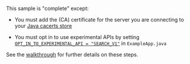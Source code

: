This sample is "complete" except:

- You must add the (CA) certificate for the server you are connecting to your [Java cacerts store](../../../../../documentation/rest-api/making-a-request.md#making-a-request-to-a-server-with-https)

- You must opt in to use experimental APIs by setting [`OPT_IN_TO_EXPERIMENTAL_API = "SEARCH_V1"`](../../../../../documentation/rest-api/search-text.md) in `ExampleApp.java`

See the [walkthrough](../../../../../documentation/rest-api/index.md) for further details on these steps.
